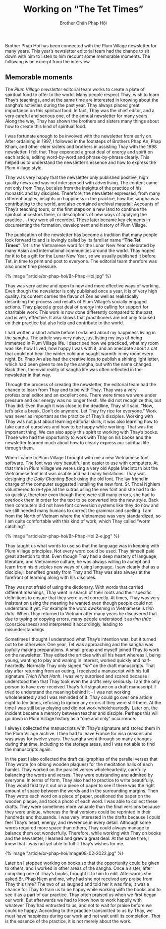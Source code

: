 ﻿---
title: Working on “The Tet Times”
author: Brother Chân Pháp Hội
---

<p class="editors-preface">Brother Phap Hoi has been connected with the Plum Village newsletter for many years. This year’s newsletter editorial team had the chance to sit down with him to listen to him recount some memorable moments. The following is an excerpt from the interview.</p>

## Memorable moments

The *Plum Village newsletter* editorial team works to create a plate of spiritual food to offer to the world. Many people respect Thay, wish to learn Thay’s teachings, and at the same time are interested in knowing about the sangha’s activities during the past year. Thay always placed great importance on this spiritual food. In fact, Thay was the chief editor, and a very careful and serious one, of the annual newsletter for many years. Along the way, Thay has shown the brothers and sisters many things about how to create this kind of spiritual food.

I was fortunate enough to be involved with the newsletter from early on. After ordaining in 1997, I followed in the footsteps of Brothers Phap An, Phap Kham, and other elder sisters and brothers in assisting Thay with the 1998 newsletter. I felt that Thay expended a great deal of energy and spirit on each article, editing word-by-word and phrase-by-phrase clearly. This helped us to understand the newsletter’s essence and how to express the Plum Village style.

Thay was very happy that the newsletter only published positive, high quality news and was not interspersed with advertising. The content came not only from Thay, but also from the insights of the practice of his monastic and lay disciples. Therefore, the newsletter expressed, from many different angles, insights on happiness in the practice, how the sangha was contributing to the world, and also contained archival material; Accounts of Thay’s teaching tours, or the first steps on a new land to continue the spiritual ancestors there, or descriptions of new ways of applying the practice … they were all recorded. These later became key elements in documenting the formation, development and history of Plum Village.

The publication of the newsletter has become a tradition that many people look forward to and is lovingly called by its familiar name **“The Tet Times”**.<span class="note"><i>Tet</i> is the Vietnamese word for the Lunar New Year celebrated by many Asian and international communities around the world.</span> Thay hoped for it to be a gift for the Lunar New Year, so we usually published it before Tet, in time to print and post to everyone. The editorial team therefore was also under time pressure.

{% image "article/br-phap-hoi/Br-Phap-Hoi.jpg" %}

Thay was very active and open to new and more effective ways of working. Even though the newsletter is only published once a year, it is of very high quality. Its content carries the flavor of Zen as well as realistically describing the process and results of Plum Village’s socially engaged actions. Thay placed a great deal of energy into calling for support for charitable work. This work is now done differently compared to the past, and is very effective. It also shows that practitioners are not only focused on their practice but also help and contribute to the world.

I had written a short article before I ordained about my happiness living in the sangha. The article was very naive, just listing my joys of being immersed in Plum Village life. I described how we practiced, what my room was like, how I lived, how happy I was with it, and an anecdote about a cat that could not bear the winter cold and sought warmth in my room every night. Br. Phap An also had the creative idea to publish a shining light letter, which had been given to me by the sangha, but with the name changed. Back then, the vivid reality of sangha life was often reflected in the newsletter in that way.

Through the process of creating the newsletter, the editorial team had the chance to learn from Thay and to be with Thay. Thay was a very professional editor and an excellent one. There were times we were under pressure and our energy was no longer fresh. We did not recognize this, but Thay did. Even though it was close to the deadline, Thay still said, “Now, let’s take a break. Don’t do anymore. Let Thay fry rice for everyone.” Work was never as important as the practice of Thay’s disciples. Working with Thay was not just about learning editorial skills, it was also learning how to take care of ourselves and how to be happy while working. That was the important thing. We can also apply this spirit to working with Thay’s books. Those who had the opportunity to work with Thay on his books and the newsletter learned much about how to clearly express our spiritual life through them.

When I came to Plum Village I brought with me a new Vietnamese font software. The font was very beautiful and easier to use with computers. At that time in Plum Village we were using a very old Apple Macintosh but the Vietnamese font in it was usable and had many limitations. Thay was designing the *Daily Chanting Book* using the old font. The lay friend in charge of the computer suggested installing the new font. Sr. Thoai Nghiem volunteered to re-type all the sutras using the new font and she had to do so quickly, therefore even though there were still many errors, she had to overlook them in order for the text to be converted into the new style. Back then computers did not have font conversion systems like they do now and we still needed many humans to correct the grammar and spelling. I am from the North of Vietnam where the Vietnamese was very standardized, so I am quite comfortable with this kind of work, which Thay called “worm catching”.

{% image "article/br-phap-hoi/Br-Phap-Hoi 2-e.jpg" %}

Thay taught us what words to use so that the language was in keeping with Plum Village principles. Not every word could be used. Thay himself paid great attention to that. Even though Thay had a deep mastery of language, literature, and Vietnamese culture, he was always willing to accept and learn from his disciples new ways of using language. I saw clearly that as a disciple, I benefited greatly from Thay and Thay was also always at the forefront of learning along with his disciples.

Thay was not afraid of using the dictionary. With words that carried different meanings, Thay went in search of their roots and their specific definitions to ensure that they were used correctly. At times, Thay was very insistent on using the meaning he wanted even though people could not understand it yet. For example the word *awakening* in Vietnamese is *tỉnh thức*. When Thay returned to Vietnam after many years he discovered that due to typing or copying errors, many people understood it as *tính thức* (consciousness) and interpreted it accordingly, leading to misunderstandings.


Sometimes I thought I understood what Thay’s intention was, but it turned out to be otherwise. One year, Tet was approaching and the sangha was joyfully making preparations. A small group and myself joined Thay to work on the newsletter. Thay edited the articles with all his heart whereas I, being young, wanting to play and waning in interest, worked quickly and half-heartedly. Normally Thay only signed *"nh"* on the draft manuscripts. That day after returning from an outing, I received a manuscript with his full signature *Thich Nhat Hanh*. I was very surprised and scared because I understood then that Thay took even the drafts very seriously. I am the only person to have ever received Thay’s full signature on a draft manuscript. I tried to understand the meaning behind it - I was not working wholeheartedly and I was reminded of it. Thay could go over one article eight to ten times, refusing to ignore any errors if they were still there. At the time I was still busy playing and did not work wholeheartedly. Later on, the incident became a memory between teacher and disciple. Perhaps this will go down in Plum Village history as a “one and only” occurrence.

I always collected the manuscripts with Thay’s signature and stored them in the Plum Village archive. I then had to leave France for visa reasons and was away for twelve years. The sangha went through so many changes during that time, including to the storage areas, and I was not able to find the manuscripts again.

In the past I also collected the draft calligraphies of the parallel verses that Thay wrote (on oblong wooden plaques) for the meditation halls of each hamlet. Thay worked on the parallel verses wholeheartedly, carefully balancing the words and verses. They were outstanding and admired by everyone. In terms of form, Thay also had to practice to write beautifully. Thay would first try it out on a piece of paper to see if there was the right amount of space between the words and in the surrounding margins. Then Thay wrote each word on a piece of paper, positioned the paper on the wooden plaque, and took a photo of each word. I was able to collect these drafts. They were sometimes more valuable than the final versions because they were unique, whereas the final versions could be reprinted in their hundreds and thousands. I was very interested in the drafts because I could feel Thay’s heart, energy, and reverence in every detail. Although some words required more space than others, Thay could always manage to balance them out wonderfully. Therefore, while working with Thay on books and the newsletter, I learned and grew a great deal. At the same time, I knew that I was not yet able to fulfill Thay’s wishes for me.

{% image "article/br-phap-hoi/Image08-02-2022.jpg" %}

Later on I stopped working on books so that the opportunity could be given to others, and I worked in other areas of the sangha. Once a sister, after compiling one of Thay’s books, brought it to him to edit. Afterwards she asked Br. Phap Niem and me, why had she not received any praise from Thay this time? The two of us laughed and told her it was fine; it was a chance for Thay to train us to be happy while working with the books and to see it as a part of our practice. Thay often praised us when we first began our work. But afterwards we had to know how to work happily with whatever Thay had entrusted to us, and not to wait for praise before we could be happy. According to the practice transmitted to us by Thay, we must have happiness during our work and not wait until its completion. *That* is the essence of the practice, it is not merely about the work.
